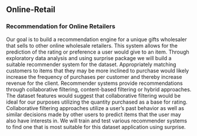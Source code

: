 ## Online-Retail
### Recommendation for Online Retailers
  Our goal is to build a recommendation engine for a unique gifts wholesaler that sells to other online wholesale retailers. This system allows for the prediction of the rating or preference a user would give to an item. Through exploratory data analysis and using surprise package we will build  a suitable recommender system for the dataset. Appropriately matching customers to items that they may be more inclined to purchase would likely increase the frequency of purchases per customer and thereby increase revenue for the client.
  Recommender systems provide recommendations through collaborative filtering, content-based filtering or hybrid approaches. The dataset features would suggest that collaborative filtering would be ideal for our purposes utilizing the quantity purchased as a base for rating. Collaborative filtering approaches utilize  a user’s past behavior as well as similar decisions made by other users to predict items that the user may also have interests in.  We will train and test various recommender systems to find one that is most suitable for this dataset application using surprise.
